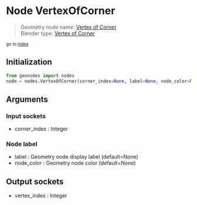 
# Node VertexOfCorner

> Geometry node name: [Vertex of Corner](https://docs.blender.org/manual/en/latest/modeling/geometry_nodes/mesh_topology/vertex_of_corner.html)<br>
  Blender type: [Vertex of Corner](https://docs.blender.org/api/current/bpy.types.GeometryNodeVertexOfCorner.html)
  
<sub>go to [index](index.md)</sub>

## Initialization

```python
from geonodes import nodes
node = nodes.VertexOfCorner(corner_index=None, label=None, node_color=None)
```



## Arguments


### Input sockets

- corner_index : Integer

### Node label

- label : Geometry node display label (default=None)
- node_color : Geometry node color (default=None)

## Output sockets

- vertex_index : Integer
